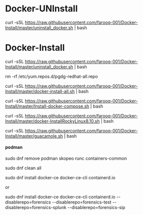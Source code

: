 # Docker-UNInstall
curl -sSL https://raw.githubusercontent.com/farooq-001/Docker-Install/master/uninstall_docker.sh | bash


# Docker-Install

curl -sSL https://raw.githubusercontent.com/farooq-001/Docker-Install/master/uninstall_docker.sh | bash


rm  -rf  /etc/yum.repos.d/pgdg-redhat-all.repo

curl -sSL https://raw.githubusercontent.com/farooq-001/Docker-Install/master/docker-install-all.sh | bash

curl -sSL https://raw.githubusercontent.com/farooq-001/Docker-Install/master/Install-docker-compose.sh | bash

curl -sSL https://raw.githubusercontent.com/farooq-001/Docker-Install/master/docker-InstallRockyLinux8.10.sh | bash

curl -sSL https://raw.githubusercontent.com/farooq-001/Docker-Install/master/guacamole.sh | bash



#### podman ####
sudo dnf remove podman skopeo runc containers-common

sudo dnf clean all

sudo dnf install docker-ce docker-ce-cli containerd.io

or

sudo dnf install docker-ce docker-ce-cli containerd.io --disablerepo=forensics --disablerepo=forensics-test --disablerepo=forensics-splunk --disablerepo=forensics-sip
